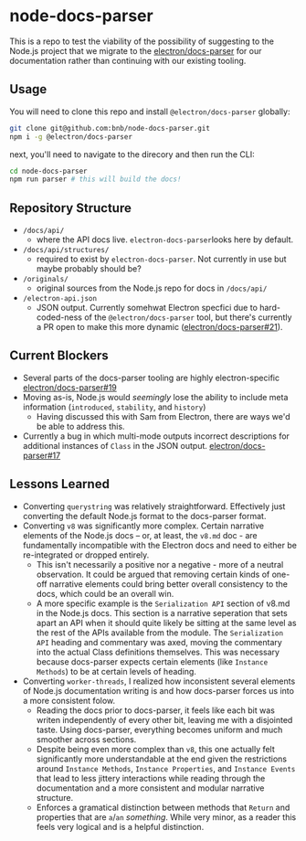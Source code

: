# node-docs-parser

This is a repo to test the viability of the possibility of suggesting to the Node.js project that we migrate to the [electron/docs-parser](https://github.com/electron/docs-parser) for our documentation rather than continuing with our existing tooling.

## Usage

You will need to clone this repo and install `@electron/docs-parser` globally:

```sh
git clone git@github.com:bnb/node-docs-parser.git
npm i -g @electron/docs-parser
```

next, you'll need to navigate to the direcory and then run the CLI:

```sh
cd node-docs-parser
npm run parser # this will build the docs!
```

## Repository Structure

- `/docs/api/`
  - where the API docs live. `electron-docs-parser`looks here by default.
- `/docs/api/structures/`
  - required to exist by `electron-docs-parser`. Not currently in use but maybe probably should be?
- `/originals/`
  - original sources from the Node.js repo for docs in `/docs/api/`
- `/electron-api.json`
  - JSON output. Currently somehwat Electron specfici due to hard-coded-ness of the `@electron/docs-parser` tool, but there's currently a PR open to make this more dynamic ([electron/docs-parser#21](https://github.com/electron/docs-parser/pull/21)).

## Current Blockers

- Several parts of the docs-parser tooling are highly electron-specific [electron/docs-parser#19](https://github.com/electron/docs-parser/issues/19)
- Moving as-is, Node.js would _seemingly_ lose the ability to include meta information (`introduced`, `stability`, and `history`)
  - Having discussed this with Sam from Electron, there are ways we'd be able to address this.
- Currently a bug in which multi-mode outputs incorrect descriptions for additional instances of `Class` in the JSON output. [electron/docs-parser#17](https://github.com/electron/docs-parser/issues/27)

## Lessons Learned

- Converting `querystring` was relatively straightforward. Effectively just converting the default Node.js format to the docs-parser format.
- Converting `v8` was significantly more complex. Certain narrative elements of the Node.js docs – or, at least, the `v8.md` doc - are fundamentally incompatible with the Electron docs and need to either be re-integrated or dropped entirely.
  - This isn't necessarily a positive nor a negative - more of a neutral observation. It could be argued that removing certain kinds of one-off narrative elements could bring better overall consistency to the docs, which could be an overall win.
  - A more specific example is the `Serialization API` section of v8.md in the Node.js docs. This section is a narrative seperation that sets apart an API when it should quite likely be sitting at the same level as the rest of the APIs available from the module. The `Serialization API` heading and commentary was axed, moving the commentary into the actual Class definitions themselves. This was necessary because docs-parser expects certain elements (like `Instance Methods`) to be at certain levels of heading.
- Converting `worker-threads`, I realized how inconsistent several elements of Node.js documentation writing is and how docs-parser forces us into a more consistent folow.
  - Reading the docs prior to docs-parser, it feels like each bit was writen independently of every other bit, leaving me with a disjointed taste. Using docs-parser, everything becomes uniform and much smoother across sections.
  - Despite being even more complex than `v8`, this one actually felt significantly more understandable at the end given the restrictions around `Instance Methods`, `Instance Properties`, and `Instance Events` that lead to less jittery interactions while reading through the documentation and a more consistent and modular narrative structure.
  - Enforces a gramatical distinction between methods that `Return` and properties that are `a`/`an` _something_. While very minor, as a reader this feels very logical and is a helpful distinction.